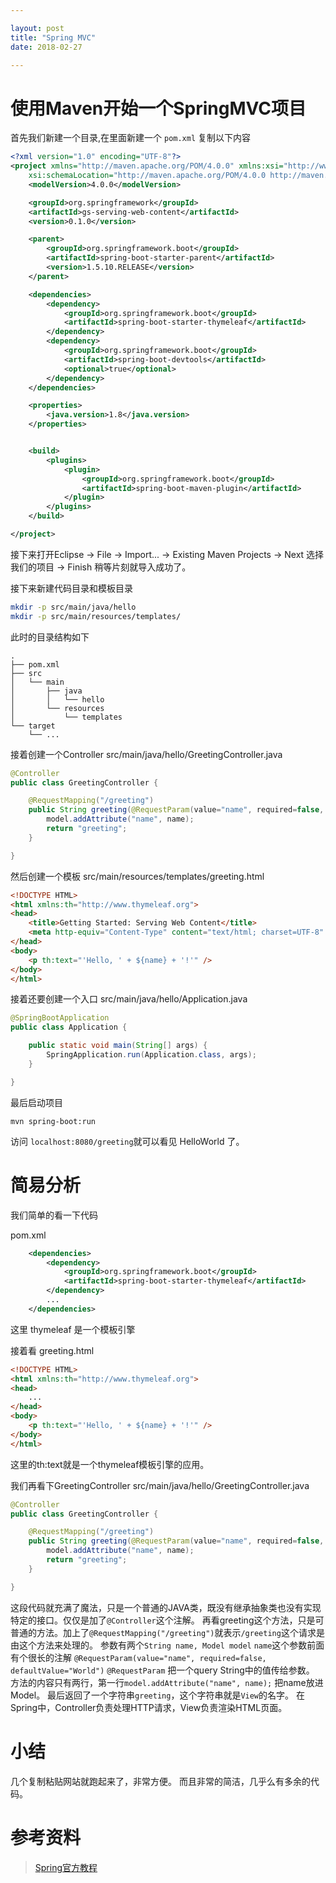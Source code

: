 ```yaml
---

layout: post
title: "Spring MVC"
date: 2018-02-27

---
```


# 使用Maven开始一个SpringMVC项目
首先我们新建一个目录,在里面新建一个 `pom.xml`
复制以下内容
```xml
<?xml version="1.0" encoding="UTF-8"?>
<project xmlns="http://maven.apache.org/POM/4.0.0" xmlns:xsi="http://www.w3.org/2001/XMLSchema-instance"
    xsi:schemaLocation="http://maven.apache.org/POM/4.0.0 http://maven.apache.org/xsd/maven-4.0.0.xsd">
    <modelVersion>4.0.0</modelVersion>

    <groupId>org.springframework</groupId>
    <artifactId>gs-serving-web-content</artifactId>
    <version>0.1.0</version>

    <parent>
        <groupId>org.springframework.boot</groupId>
        <artifactId>spring-boot-starter-parent</artifactId>
        <version>1.5.10.RELEASE</version>
    </parent>

    <dependencies>
        <dependency>
            <groupId>org.springframework.boot</groupId>
            <artifactId>spring-boot-starter-thymeleaf</artifactId>
        </dependency>
        <dependency>
            <groupId>org.springframework.boot</groupId>
            <artifactId>spring-boot-devtools</artifactId>
            <optional>true</optional>
        </dependency>
    </dependencies>

    <properties>
        <java.version>1.8</java.version>
    </properties>


    <build>
        <plugins>
            <plugin>
                <groupId>org.springframework.boot</groupId>
                <artifactId>spring-boot-maven-plugin</artifactId>
            </plugin>
        </plugins>
    </build>

</project>
```
接下来打开Eclipse -> File -> Import... -> Existing Maven Projects -> Next
选择我们的项目 -> Finish
稍等片刻就导入成功了。

接下来新建代码目录和模板目录
```bash
mkdir -p src/main/java/hello
mkdir -p src/main/resources/templates/
```
此时的目录结构如下
```
.
├── pom.xml
├── src
│   └── main
│       ├── java
│       │   └── hello
│       └── resources
│           └── templates
└── target
    └── ...
```

接着创建一个Controller
src/main/java/hello/GreetingController.java
```java
@Controller
public class GreetingController {

    @RequestMapping("/greeting")
    public String greeting(@RequestParam(value="name", required=false, defaultValue="World") String name, Model model) {
        model.addAttribute("name", name);
        return "greeting";
    }

}
```
然后创建一个模板
src/main/resources/templates/greeting.html
```html
<!DOCTYPE HTML>
<html xmlns:th="http://www.thymeleaf.org">
<head>
    <title>Getting Started: Serving Web Content</title>
    <meta http-equiv="Content-Type" content="text/html; charset=UTF-8" />
</head>
<body>
    <p th:text="'Hello, ' + ${name} + '!'" />
</body>
</html>
```

接着还要创建一个入口
src/main/java/hello/Application.java
```java
@SpringBootApplication
public class Application {

    public static void main(String[] args) {
        SpringApplication.run(Application.class, args);
    }

}

```
最后启动项目
```
mvn spring-boot:run
```
访问 `localhost:8080/greeting`就可以看见 HelloWorld 了。
# 简易分析
我们简单的看一下代码

pom.xml
```xml
    <dependencies>
        <dependency>
            <groupId>org.springframework.boot</groupId>
            <artifactId>spring-boot-starter-thymeleaf</artifactId>
        </dependency>
        ...
    </dependencies>
```
这里 thymeleaf 是一个模板引擎

接着看 greeting.html
```html
<!DOCTYPE HTML>
<html xmlns:th="http://www.thymeleaf.org">
<head>
    ...
</head>
<body>
    <p th:text="'Hello, ' + ${name} + '!'" />
</body>
</html>
```
这里的th:text就是一个thymeleaf模板引擎的应用。

我们再看下GreetingController
src/main/java/hello/GreetingController.java
```java
@Controller
public class GreetingController {

    @RequestMapping("/greeting")
    public String greeting(@RequestParam(value="name", required=false, defaultValue="World") String name, Model model) {
        model.addAttribute("name", name);
        return "greeting";
    }

}
```
这段代码就充满了魔法，只是一个普通的JAVA类，既没有继承抽象类也没有实现特定的接口。仅仅是加了`@Controller`这个注解。
再看greeting这个方法，只是可普通的方法。加上了`@RequestMapping("/greeting")`就表示`/greeting`这个请求是由这个方法来处理的。
参数有两个`String name, Model model`
`name`这个参数前面有个很长的注解 `@RequestParam(value="name", required=false, defaultValue="World")`
`@RequestParam` 把一个query String中的值传给参数。
方法的内容只有两行，第一行`model.addAttribute("name", name);` 把name放进Model。
最后返回了一个字符串`greeting`，这个字符串就是`View`的名字。
在Spring中，Controller负责处理HTTP请求，View负责渲染HTML页面。



# 小结
几个复制粘贴网站就跑起来了，非常方便。
而且非常的简洁，几乎么有多余的代码。
# 参考资料
> [Spring官方教程](https://spring.io/guides/gs/serving-web-content/)
